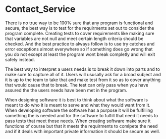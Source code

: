 # Contact_Service

There is no true way to be 100% sure that any program is functional and secure, the best way is to test for the requirments set out to consider the program complete. Creating tests to cover requirements like making sure that variables are not null and meet certain length criteria should be checked. And the best practice to always follow is to use try catches and error exceptions almost everywhere so if something does go wrong that you do not except at least the program wont break completly and will exit safely instead.

The best way to interpret a users needs is to break it down into parts and to make sure to capture all of it. Users will ususally ask for a broad subject and it is up to the team to take that and make test from it so as to cover anything that would cause that to break. The test can only pass when you have assured the the users needs have been met in the program.

When designing software it is best to think about what the software is meant to do who it is meant to serve and what they would want from it. When developing software the software has a purpose it will be fulfilling something the is needed and for the software to fulfill that need it needs to pass tests that meet those needs. When creating software make sure it functions of course but that it meets the requirments to comlpete the need and if it deals with important private information it should be secure as well.
